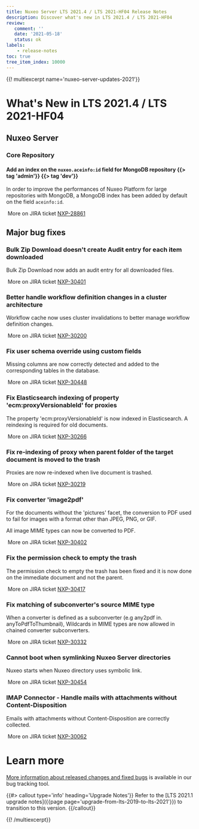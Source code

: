 ```yaml
---
title: Nuxeo Server LTS 2021.4 / LTS 2021-HF04 Release Notes
description: Discover what's new in LTS 2021.4 / LTS 2021-HF04
review:
   comment: ''
   date: '2021-05-18'
   status: ok
labels:
    - release-notes
toc: true
tree_item_index: 10000
---
```


{{! multiexcerpt name='nuxeo-server-updates-2021'}}
# What's New in LTS 2021.4 / LTS 2021-HF04

## Nuxeo Server

### Core Repository

#### Add an index on the `nuxeo.aceinfo:id` field for MongoDB repository {{> tag 'admin'}} {{> tag 'dev'}}

In order to improve the performances of Nuxeo Platform for large repositories with MongoDB, a MongoDB index has been added by default on the field `aceinfo:id`.

<i class="fa fa-long-arrow-right" aria-hidden="true"></i>&nbsp;More on JIRA ticket [NXP-28861](https://jira.nuxeo.com/browse/NXP-28861)

## Major bug fixes

### Bulk Zip Download doesn't create Audit entry for each item downloaded

Bulk Zip Download now adds an audit entry for all downloaded files.

<i class="fa fa-long-arrow-right" aria-hidden="true"></i>&nbsp;More on JIRA ticket [NXP-30401](https://jira.nuxeo.com/browse/NXP-30401)

### Better handle workflow definition changes in a cluster architecture

Workflow cache now uses cluster invalidations to better manage workflow definition changes.

<i class="fa fa-long-arrow-right" aria-hidden="true"></i>&nbsp;More on JIRA ticket [NXP-30200](https://jira.nuxeo.com/browse/NXP-30200)

### Fix user schema override using custom fields

Missing columns are now correctly detected and added to the corresponding tables in the database.

<i class="fa fa-long-arrow-right" aria-hidden="true"></i>&nbsp;More on JIRA ticket [NXP-30448](https://jira.nuxeo.com/browse/NXP-30448)

### Fix Elasticsearch indexing of property 'ecm:proxyVersionableId' for proxies

The property 'ecm:proxyVersionableId' is now indexed in Elasticsearch. A reindexing is required for old documents.

<i class="fa fa-long-arrow-right" aria-hidden="true"></i>&nbsp;More on JIRA ticket [NXP-30266](https://jira.nuxeo.com/browse/NXP-30266)

### Fix re-indexing of proxy when parent folder of the target document is moved to the trash

Proxies are now re-indexed when live document is trashed.

<i class="fa fa-long-arrow-right" aria-hidden="true"></i>&nbsp;More on JIRA ticket [NXP-30219](https://jira.nuxeo.com/browse/NXP-30219)

### Fix converter 'image2pdf'

For the documents without the 'pictures' facet, the conversion to PDF used to fail for images with a format other than JPEG, PNG, or GIF.

All image MIME types can now be converted to PDF.

<i class="fa fa-long-arrow-right" aria-hidden="true"></i>&nbsp;More on JIRA ticket [NXP-30402](https://jira.nuxeo.com/browse/NXP-30402)

### Fix the permission check to empty the trash

The permission check to empty the trash has been fixed and it is now done on the immediate document and not the parent.

<i class="fa fa-long-arrow-right" aria-hidden="true"></i>&nbsp;More on JIRA ticket [NXP-30417](https://jira.nuxeo.com/browse/NXP-30417)

### Fix matching of subconverter's source MIME type

When a converter is defined as a subconverter (e.g any2pdf in. anyToPdfToThumbnail), Wildcards in MIME types are now allowed in chained converter subconverters.

<i class="fa fa-long-arrow-right" aria-hidden="true"></i>&nbsp;More on JIRA ticket [NXP-30332](https://jira.nuxeo.com/browse/NXP-30332)

### Cannot boot when symlinking Nuxeo Server directories

Nuxeo starts when Nuxeo directory uses symbolic link.

<i class="fa fa-long-arrow-right" aria-hidden="true"></i>&nbsp;More on JIRA ticket [NXP-30454](https://jira.nuxeo.com/browse/NXP-30454)

### IMAP Connector - Handle mails with attachments without Content-Disposition

Emails with attachments without Content-Disposition are correctly collected.

<i class="fa fa-long-arrow-right" aria-hidden="true"></i>&nbsp;More on JIRA ticket [NXP-30062](https://jira.nuxeo.com/browse/NXP-30062)

# Learn more

[More information about released changes and fixed bugs](https://jira.nuxeo.com/secure/ReleaseNote.jspa?projectId=10011&version=21250) is available in our bug tracking tool.

{{#> callout type='info' heading='Upgrade Notes'}}
Refer to the [LTS 2021.1 upgrade notes]({{page page='upgrade-from-lts-2019-to-lts-2021'}}) to transition to this version.
{{/callout}}

{{! /multiexcerpt}}
